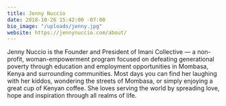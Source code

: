 ```yaml
---
title: Jenny Nuccio
date: 2018-10-26 15:42:00 -07:00
bio_image: "/uploads/jenny.jpg"
website: https://jennynuccio.com/about/
---
```


Jenny Nuccio is the Founder and President of Imani Collective — a non-profit, woman-empowerment program focused on defeating generational poverty through education and employment opportunities in Mombasa, Kenya and surrounding communities. Most days you can find her laughing with her kiddos, wondering the streets of Mombasa, or simply enjoying a great cup of Kenyan coffee. She loves serving the world by spreading love, hope and inspiration through all realms of life.